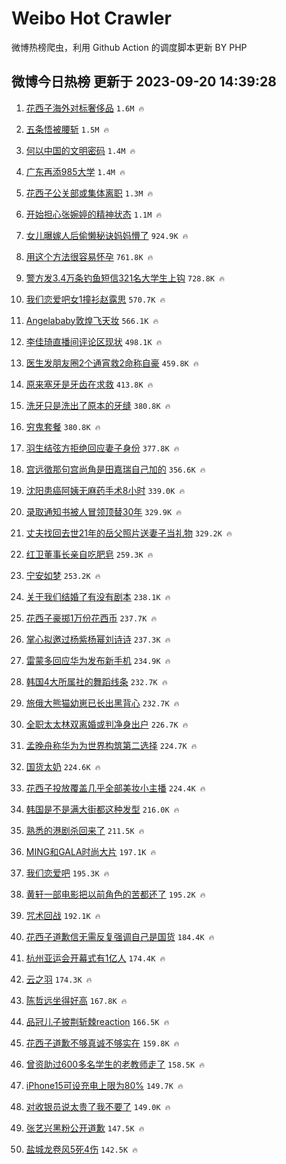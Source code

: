 # Weibo Hot Crawler 



微博热榜爬虫，利用 Github Action 的调度脚本更新 BY PHP 


## 微博今日热榜 更新于 2023-09-20 14:39:28 
1. [花西子海外对标奢侈品](https://s.weibo.com/weibo?q=%23%E8%8A%B1%E8%A5%BF%E5%AD%90%E6%B5%B7%E5%A4%96%E5%AF%B9%E6%A0%87%E5%A5%A2%E4%BE%88%E5%93%81%23&t=31&band_rank=1&Refer=top) `1.6M 🔥` 

1. [五条悟被腰斩](https://s.weibo.com/weibo?q=%E4%BA%94%E6%9D%A1%E6%82%9F%E8%A2%AB%E8%85%B0%E6%96%A9&t=31&band_rank=2&Refer=top) `1.5M 🔥` 

1. [何以中国的文明密码](https://s.weibo.com/weibo?q=%23%E4%BD%95%E4%BB%A5%E4%B8%AD%E5%9B%BD%E7%9A%84%E6%96%87%E6%98%8E%E5%AF%86%E7%A0%81%23&t=31&band_rank=3&Refer=top) `1.4M 🔥` 

1. [广东再添985大学](https://s.weibo.com/weibo?q=%23%E5%B9%BF%E4%B8%9C%E5%86%8D%E6%B7%BB985%E5%A4%A7%E5%AD%A6%23&t=31&band_rank=4&Refer=top) `1.4M 🔥` 

1. [花西子公关部或集体离职](https://s.weibo.com/weibo?q=%23%E8%8A%B1%E8%A5%BF%E5%AD%90%E5%85%AC%E5%85%B3%E9%83%A8%E6%88%96%E9%9B%86%E4%BD%93%E7%A6%BB%E8%81%8C%23&t=31&band_rank=5&Refer=top) `1.3M 🔥` 

1. [开始担心张婉婷的精神状态](https://s.weibo.com/weibo?q=%23%E5%BC%80%E5%A7%8B%E6%8B%85%E5%BF%83%E5%BC%A0%E5%A9%89%E5%A9%B7%E7%9A%84%E7%B2%BE%E7%A5%9E%E7%8A%B6%E6%80%81%23&t=31&band_rank=6&Refer=top) `1.1M 🔥` 

1. [女儿曝嫁人后偷懒秘诀妈妈懵了](https://s.weibo.com/weibo?q=%23%E5%A5%B3%E5%84%BF%E6%9B%9D%E5%AB%81%E4%BA%BA%E5%90%8E%E5%81%B7%E6%87%92%E7%A7%98%E8%AF%80%E5%A6%88%E5%A6%88%E6%87%B5%E4%BA%86%23&t=31&band_rank=7&Refer=top) `924.9K 🔥` 

1. [用这个方法很容易怀孕](https://s.weibo.com/weibo?q=%23%E7%94%A8%E8%BF%99%E4%B8%AA%E6%96%B9%E6%B3%95%E5%BE%88%E5%AE%B9%E6%98%93%E6%80%80%E5%AD%95%23&t=31&band_rank=8&Refer=top) `761.8K 🔥` 

1. [警方发3.4万条钓鱼短信321名大学生上钩](https://s.weibo.com/weibo?q=%23%E8%AD%A6%E6%96%B9%E5%8F%913.4%E4%B8%87%E6%9D%A1%E9%92%93%E9%B1%BC%E7%9F%AD%E4%BF%A1321%E5%90%8D%E5%A4%A7%E5%AD%A6%E7%94%9F%E4%B8%8A%E9%92%A9%23&t=31&band_rank=9&Refer=top) `728.8K 🔥` 

1. [我们恋爱吧女1撞衫赵露思](https://s.weibo.com/weibo?q=%23%E6%88%91%E4%BB%AC%E6%81%8B%E7%88%B1%E5%90%A7%E5%A5%B31%E6%92%9E%E8%A1%AB%E8%B5%B5%E9%9C%B2%E6%80%9D%23&t=31&band_rank=10&Refer=top) `570.7K 🔥` 

1. [Angelababy敦煌飞天妆](https://s.weibo.com/weibo?q=%23Angelababy%E6%95%A6%E7%85%8C%E9%A3%9E%E5%A4%A9%E5%A6%86%23&t=31&band_rank=11&Refer=top) `566.1K 🔥` 

1. [李佳琦直播间评论区现状](https://s.weibo.com/weibo?q=%23%E6%9D%8E%E4%BD%B3%E7%90%A6%E7%9B%B4%E6%92%AD%E9%97%B4%E8%AF%84%E8%AE%BA%E5%8C%BA%E7%8E%B0%E7%8A%B6%23&t=31&band_rank=12&Refer=top) `498.1K 🔥` 

1. [医生发朋友圈2个通宵救2命称自豪](https://s.weibo.com/weibo?q=%23%E5%8C%BB%E7%94%9F%E5%8F%91%E6%9C%8B%E5%8F%8B%E5%9C%882%E4%B8%AA%E9%80%9A%E5%AE%B5%E6%95%912%E5%91%BD%E7%A7%B0%E8%87%AA%E8%B1%AA%23&t=31&band_rank=13&Refer=top) `459.8K 🔥` 

1. [原来塞牙是牙齿在求救](https://s.weibo.com/weibo?q=%23%E5%8E%9F%E6%9D%A5%E5%A1%9E%E7%89%99%E6%98%AF%E7%89%99%E9%BD%BF%E5%9C%A8%E6%B1%82%E6%95%91%23&t=31&band_rank=14&Refer=top) `413.8K 🔥` 

1. [洗牙只是洗出了原本的牙缝](https://s.weibo.com/weibo?q=%23%E6%B4%97%E7%89%99%E5%8F%AA%E6%98%AF%E6%B4%97%E5%87%BA%E4%BA%86%E5%8E%9F%E6%9C%AC%E7%9A%84%E7%89%99%E7%BC%9D%23&t=31&band_rank=15&Refer=top) `380.8K 🔥` 

1. [穷鬼套餐](https://s.weibo.com/weibo?q=%E7%A9%B7%E9%AC%BC%E5%A5%97%E9%A4%90&t=31&band_rank=16&Refer=top) `380.8K 🔥` 

1. [羽生结弦方拒绝回应妻子身份](https://s.weibo.com/weibo?q=%23%E7%BE%BD%E7%94%9F%E7%BB%93%E5%BC%A6%E6%96%B9%E6%8B%92%E7%BB%9D%E5%9B%9E%E5%BA%94%E5%A6%BB%E5%AD%90%E8%BA%AB%E4%BB%BD%23&t=31&band_rank=17&Refer=top) `377.8K 🔥` 

1. [宫远徵那句宫尚角是田嘉瑞自己加的](https://s.weibo.com/weibo?q=%23%E5%AE%AB%E8%BF%9C%E5%BE%B5%E9%82%A3%E5%8F%A5%E5%AE%AB%E5%B0%9A%E8%A7%92%E6%98%AF%E7%94%B0%E5%98%89%E7%91%9E%E8%87%AA%E5%B7%B1%E5%8A%A0%E7%9A%84%23&t=31&band_rank=18&Refer=top) `356.6K 🔥` 

1. [沈阳患癌阿姨无麻药手术8小时](https://s.weibo.com/weibo?q=%23%E6%B2%88%E9%98%B3%E6%82%A3%E7%99%8C%E9%98%BF%E5%A7%A8%E6%97%A0%E9%BA%BB%E8%8D%AF%E6%89%8B%E6%9C%AF8%E5%B0%8F%E6%97%B6%23&t=31&band_rank=19&Refer=top) `339.0K 🔥` 

1. [录取通知书被人冒领顶替30年](https://s.weibo.com/weibo?q=%23%E5%BD%95%E5%8F%96%E9%80%9A%E7%9F%A5%E4%B9%A6%E8%A2%AB%E4%BA%BA%E5%86%92%E9%A2%86%E9%A1%B6%E6%9B%BF30%E5%B9%B4%23&t=31&band_rank=20&Refer=top) `329.9K 🔥` 

1. [丈夫找回去世21年的岳父照片送妻子当礼物](https://s.weibo.com/weibo?q=%23%E4%B8%88%E5%A4%AB%E6%89%BE%E5%9B%9E%E5%8E%BB%E4%B8%9621%E5%B9%B4%E7%9A%84%E5%B2%B3%E7%88%B6%E7%85%A7%E7%89%87%E9%80%81%E5%A6%BB%E5%AD%90%E5%BD%93%E7%A4%BC%E7%89%A9%23&t=31&band_rank=21&Refer=top) `329.2K 🔥` 

1. [红卫董事长亲自吃肥皂](https://s.weibo.com/weibo?q=%23%E7%BA%A2%E5%8D%AB%E8%91%A3%E4%BA%8B%E9%95%BF%E4%BA%B2%E8%87%AA%E5%90%83%E8%82%A5%E7%9A%82%23&t=31&band_rank=22&Refer=top) `259.3K 🔥` 

1. [宁安如梦](https://s.weibo.com/weibo?q=%E5%AE%81%E5%AE%89%E5%A6%82%E6%A2%A6&t=31&band_rank=23&Refer=top) `253.2K 🔥` 

1. [关于我们结婚了有没有剧本](https://s.weibo.com/weibo?q=%E5%85%B3%E4%BA%8E%E6%88%91%E4%BB%AC%E7%BB%93%E5%A9%9A%E4%BA%86%E6%9C%89%E6%B2%A1%E6%9C%89%E5%89%A7%E6%9C%AC&t=31&band_rank=24&Refer=top) `238.1K 🔥` 

1. [花西子豪掷1万份花西币](https://s.weibo.com/weibo?q=%23%E8%8A%B1%E8%A5%BF%E5%AD%90%E8%B1%AA%E6%8E%B71%E4%B8%87%E4%BB%BD%E8%8A%B1%E8%A5%BF%E5%B8%81%23&t=31&band_rank=25&Refer=top) `237.7K 🔥` 

1. [掌心拟邀过杨紫杨幂刘诗诗](https://s.weibo.com/weibo?q=%23%E6%8E%8C%E5%BF%83%E6%8B%9F%E9%82%80%E8%BF%87%E6%9D%A8%E7%B4%AB%E6%9D%A8%E5%B9%82%E5%88%98%E8%AF%97%E8%AF%97%23&t=31&band_rank=26&Refer=top) `237.3K 🔥` 

1. [雷蒙多回应华为发布新手机](https://s.weibo.com/weibo?q=%23%E9%9B%B7%E8%92%99%E5%A4%9A%E5%9B%9E%E5%BA%94%E5%8D%8E%E4%B8%BA%E5%8F%91%E5%B8%83%E6%96%B0%E6%89%8B%E6%9C%BA%23&t=31&band_rank=27&Refer=top) `234.9K 🔥` 

1. [韩国4大所属社的舞蹈线条](https://s.weibo.com/weibo?q=%23%E9%9F%A9%E5%9B%BD4%E5%A4%A7%E6%89%80%E5%B1%9E%E7%A4%BE%E7%9A%84%E8%88%9E%E8%B9%88%E7%BA%BF%E6%9D%A1%23&t=31&band_rank=28&Refer=top) `232.7K 🔥` 

1. [旅俄大熊猫幼崽已长出黑背心](https://s.weibo.com/weibo?q=%23%E6%97%85%E4%BF%84%E5%A4%A7%E7%86%8A%E7%8C%AB%E5%B9%BC%E5%B4%BD%E5%B7%B2%E9%95%BF%E5%87%BA%E9%BB%91%E8%83%8C%E5%BF%83%23&t=31&band_rank=29&Refer=top) `232.7K 🔥` 

1. [全职太太林双离婚或判净身出户](https://s.weibo.com/weibo?q=%23%E5%85%A8%E8%81%8C%E5%A4%AA%E5%A4%AA%E6%9E%97%E5%8F%8C%E7%A6%BB%E5%A9%9A%E6%88%96%E5%88%A4%E5%87%80%E8%BA%AB%E5%87%BA%E6%88%B7%23&t=31&band_rank=30&Refer=top) `226.7K 🔥` 

1. [孟晚舟称华为为世界构筑第二选择](https://s.weibo.com/weibo?q=%23%E5%AD%9F%E6%99%9A%E8%88%9F%E7%A7%B0%E5%8D%8E%E4%B8%BA%E4%B8%BA%E4%B8%96%E7%95%8C%E6%9E%84%E7%AD%91%E7%AC%AC%E4%BA%8C%E9%80%89%E6%8B%A9%23&t=31&band_rank=31&Refer=top) `224.7K 🔥` 

1. [国货太奶](https://s.weibo.com/weibo?q=%E5%9B%BD%E8%B4%A7%E5%A4%AA%E5%A5%B6&t=31&band_rank=32&Refer=top) `224.6K 🔥` 

1. [花西子投放覆盖几乎全部美妆小主播](https://s.weibo.com/weibo?q=%23%E8%8A%B1%E8%A5%BF%E5%AD%90%E6%8A%95%E6%94%BE%E8%A6%86%E7%9B%96%E5%87%A0%E4%B9%8E%E5%85%A8%E9%83%A8%E7%BE%8E%E5%A6%86%E5%B0%8F%E4%B8%BB%E6%92%AD%23&t=31&band_rank=33&Refer=top) `224.4K 🔥` 

1. [韩国是不是满大街都这种发型](https://s.weibo.com/weibo?q=%23%E9%9F%A9%E5%9B%BD%E6%98%AF%E4%B8%8D%E6%98%AF%E6%BB%A1%E5%A4%A7%E8%A1%97%E9%83%BD%E8%BF%99%E7%A7%8D%E5%8F%91%E5%9E%8B%23&t=31&band_rank=34&Refer=top) `216.0K 🔥` 

1. [熟悉的港剧杀回来了](https://s.weibo.com/weibo?q=%23%E7%86%9F%E6%82%89%E7%9A%84%E6%B8%AF%E5%89%A7%E6%9D%80%E5%9B%9E%E6%9D%A5%E4%BA%86%23&t=31&band_rank=35&Refer=top) `211.5K 🔥` 

1. [MING和GALA时尚大片](https://s.weibo.com/weibo?q=%23MING%E5%92%8CGALA%E6%97%B6%E5%B0%9A%E5%A4%A7%E7%89%87%23&t=31&band_rank=36&Refer=top) `197.1K 🔥` 

1. [我们恋爱吧](https://s.weibo.com/weibo?q=%E6%88%91%E4%BB%AC%E6%81%8B%E7%88%B1%E5%90%A7&t=31&band_rank=37&Refer=top) `195.3K 🔥` 

1. [黄轩一部电影把以前角色的苦都还了](https://s.weibo.com/weibo?q=%23%E9%BB%84%E8%BD%A9%E4%B8%80%E9%83%A8%E7%94%B5%E5%BD%B1%E6%8A%8A%E4%BB%A5%E5%89%8D%E8%A7%92%E8%89%B2%E7%9A%84%E8%8B%A6%E9%83%BD%E8%BF%98%E4%BA%86%23&t=31&band_rank=38&Refer=top) `195.2K 🔥` 

1. [咒术回战](https://s.weibo.com/weibo?q=%E5%92%92%E6%9C%AF%E5%9B%9E%E6%88%98&t=31&band_rank=39&Refer=top) `192.1K 🔥` 

1. [花西子道歉信无需反复强调自己是国货](https://s.weibo.com/weibo?q=%23%E8%8A%B1%E8%A5%BF%E5%AD%90%E9%81%93%E6%AD%89%E4%BF%A1%E6%97%A0%E9%9C%80%E5%8F%8D%E5%A4%8D%E5%BC%BA%E8%B0%83%E8%87%AA%E5%B7%B1%E6%98%AF%E5%9B%BD%E8%B4%A7%23&t=31&band_rank=40&Refer=top) `184.4K 🔥` 

1. [杭州亚运会开幕式有1亿人](https://s.weibo.com/weibo?q=%23%E6%9D%AD%E5%B7%9E%E4%BA%9A%E8%BF%90%E4%BC%9A%E5%BC%80%E5%B9%95%E5%BC%8F%E6%9C%891%E4%BA%BF%E4%BA%BA%23&t=31&band_rank=41&Refer=top) `174.4K 🔥` 

1. [云之羽](https://s.weibo.com/weibo?q=%E4%BA%91%E4%B9%8B%E7%BE%BD&t=31&band_rank=42&Refer=top) `174.3K 🔥` 

1. [陈哲远坐得好高](https://s.weibo.com/weibo?q=%23%E9%99%88%E5%93%B2%E8%BF%9C%E5%9D%90%E5%BE%97%E5%A5%BD%E9%AB%98%23&t=31&band_rank=43&Refer=top) `167.8K 🔥` 

1. [品冠儿子披荆斩棘reaction](https://s.weibo.com/weibo?q=%E5%93%81%E5%86%A0%E5%84%BF%E5%AD%90%E6%8A%AB%E8%8D%86%E6%96%A9%E6%A3%98reaction&t=31&band_rank=44&Refer=top) `166.5K 🔥` 

1. [花西子道歉不够真诚不够实在](https://s.weibo.com/weibo?q=%23%E8%8A%B1%E8%A5%BF%E5%AD%90%E9%81%93%E6%AD%89%E4%B8%8D%E5%A4%9F%E7%9C%9F%E8%AF%9A%E4%B8%8D%E5%A4%9F%E5%AE%9E%E5%9C%A8%23&t=31&band_rank=45&Refer=top) `159.8K 🔥` 

1. [曾资助过600多名学生的老教师走了](https://s.weibo.com/weibo?q=%23%E6%9B%BE%E8%B5%84%E5%8A%A9%E8%BF%87600%E5%A4%9A%E5%90%8D%E5%AD%A6%E7%94%9F%E7%9A%84%E8%80%81%E6%95%99%E5%B8%88%E8%B5%B0%E4%BA%86%23&t=31&band_rank=46&Refer=top) `158.5K 🔥` 

1. [iPhone15可设充电上限为80%](https://s.weibo.com/weibo?q=%23iPhone15%E5%8F%AF%E8%AE%BE%E5%85%85%E7%94%B5%E4%B8%8A%E9%99%90%E4%B8%BA80%25%23&t=31&band_rank=47&Refer=top) `149.7K 🔥` 

1. [对收银员说太贵了我不要了](https://s.weibo.com/weibo?q=%E5%AF%B9%E6%94%B6%E9%93%B6%E5%91%98%E8%AF%B4%E5%A4%AA%E8%B4%B5%E4%BA%86%E6%88%91%E4%B8%8D%E8%A6%81%E4%BA%86&t=31&band_rank=48&Refer=top) `149.0K 🔥` 

1. [张艺兴黑粉公开道歉](https://s.weibo.com/weibo?q=%23%E5%BC%A0%E8%89%BA%E5%85%B4%E9%BB%91%E7%B2%89%E5%85%AC%E5%BC%80%E9%81%93%E6%AD%89%23&t=31&band_rank=49&Refer=top) `147.5K 🔥` 

1. [盐城龙卷风5死4伤](https://s.weibo.com/weibo?q=%23%E7%9B%90%E5%9F%8E%E9%BE%99%E5%8D%B7%E9%A3%8E5%E6%AD%BB4%E4%BC%A4%23&t=31&band_rank=50&Refer=top) `142.5K 🔥` 

